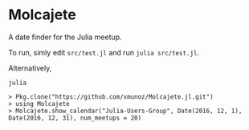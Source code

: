 # Molcajete

A date finder for the Julia meetup.

To run, simly edit `src/test.jl` and run `julia src/test.jl`.

Alternatively,

```
julia

> Pkg.clone("https://github.com/xmunoz/Molcajete.jl.git")
> using Molcajete
> Molcajete.show_calendar("Julia-Users-Group", Date(2016, 12, 1), Date(2016, 12, 31), num_meetups = 20)
```
